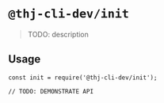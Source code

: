 # `@thj-cli-dev/init`

> TODO: description

## Usage

```
const init = require('@thj-cli-dev/init');

// TODO: DEMONSTRATE API
```
